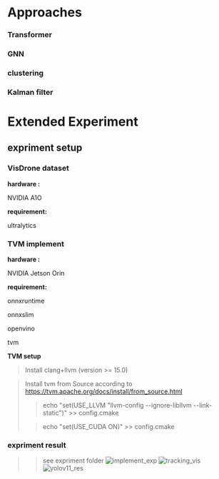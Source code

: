 # Approaches 

### Transformer

### GNN

### clustering

### Kalman filter

# Extended Experiment

## expriment setup

### VisDrone dataset
**hardware :**

NVIDIA A1O

**requirement:** 

ultralytics
### TVM implement
**hardware :**

NVIDIA Jetson Orin

**requirement:** 

onnxruntime 

onnxslim

openvino

tvm

**TVM setup**

>Install clang+llvm (version >= 15.0)

>Install tvm from Source according to https://tvm.apache.org/docs/install/from_source.html
>
>>echo "set(USE_LLVM \"llvm-config --ignore-libllvm --link-static\")" >> config.cmake
>
>>echo "set(USE_CUDA   ON)" >> config.cmake

### expriment result

>> see expriment folder 
![implement_exp](/ExtendedExperiment/res_vis/implement_exp.jpg "this is implement_exp image")
![tracking_vis](/ExtendedExperiment/res_vis/tracking_vis.png "this is tracking_vis image")
![yolov11_res](/ExtendedExperiment/res_vis/yolov11_res.png "this is yolov11 training res image")
